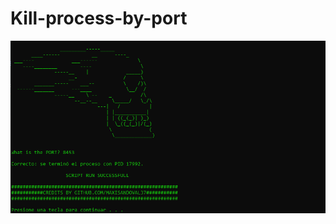 # Kill-process-by-port

<img src="https://raw.githubusercontent.com/maxisandoval37/Kill-process-by-port/main/img_readme.png" alt="img readme">
